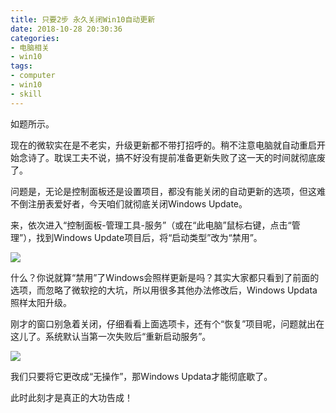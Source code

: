 ```yaml
---
title: 只要2步 永久关闭Win10自动更新
date: 2018-10-28 20:30:36
categories:
- 电脑相关
- win10
tags:
- computer
- win10
- skill
---
```

如题所示。

<!-- more -->

现在的微软实在是不老实，升级更新都不带打招呼的。稍不注意电脑就自动重启开始念诗了。耽误工夫不说，搞不好没有提前准备更新失败了这一天的时间就彻底废了。

问题是，无论是控制面板还是设置项目，都没有能关闭的自动更新的选项，但这难不倒注册表爱好者，今天咱们就彻底关闭Windows Update。

来，依次进入“控制面板-管理工具-服务”（或在“此电脑”鼠标右键，点击“管理”），找到Windows Update项目后，将“启动类型”改为“禁用”。

![](/images/computer/3_0.png)

什么？你说就算“禁用”了Windows会照样更新是吗？其实大家都只看到了前面的选项，而忽略了微软挖的大坑，所以用很多其他办法修改后，Windows Updata照样太阳升级。

刚才的窗口别急着关闭，仔细看看上面选项卡，还有个“恢复”项目呢，问题就出在这儿了。系统默认当第一次失败后“重新启动服务”。

![](/images/computer/3_1.png)

我们只要将它更改成“无操作”，那Windows Updata才能彻底歇了。

此时此刻才是真正的大功告成！



